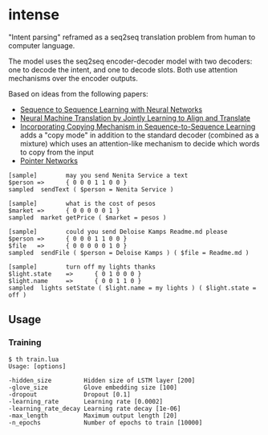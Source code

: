 # intense

"Intent parsing" reframed as a seq2seq translation problem from human to computer language.

The model uses the seq2seq encoder-decoder model with two decoders: one to decode the intent, and one to decode slots. Both use attention mechanisms over the encoder outputs.

Based on ideas from the following papers:

* [Sequence to Sequence Learning with Neural Networks](https://arxiv.org/abs/1409.3215v3)
* [Neural Machine Translation by Jointly Learning to Align and Translate](https://arxiv.org/abs/1409.0473v7)
* [Incorporating Copying Mechanism in Sequence-to-Sequence Learning](https://arxiv.org/abs/1603.06393) adds a "copy mode" in addition to the standard decoder (combined as a mixture) which uses an attention-like mechanism to decide which words to copy from the input
* [Pointer Networks](https://arxiv.org/abs/1506.03134)

```
[sample]        may you send Nenita Service a text
$person =>      { 0 0 0 1 1 0 0 }
sampled  sendText ( $person = Nenita Service )

[sample]        what is the cost of pesos
$market =>      { 0 0 0 0 0 1 }
sampled  market getPrice ( $market = pesos )

[sample]        could you send Deloise Kamps Readme.md please
$person =>      { 0 0 0 1 1 0 0 }
$file   =>      { 0 0 0 0 0 1 0 }
sampled  sendFile ( $person = Deloise Kamps ) ( $file = Readme.md )

[sample]        turn off my lights thanks
$light.state    =>      { 0 1 0 0 0 }
$light.name     =>      { 0 0 1 1 0 }
sampled  lights setState ( $light.name = my lights ) ( $light.state = off )
```

## Usage

### Training

```
$ th train.lua
Usage: [options]

-hidden_size         Hidden size of LSTM layer [200]
-glove_size          Glove embedding size [100]
-dropout             Dropout [0.1]
-learning_rate       Learning rate [0.0002]
-learning_rate_decay Learning rate decay [1e-06]
-max_length          Maximum output length [20]
-n_epochs            Number of epochs to train [10000]
```

